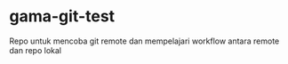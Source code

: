 # gama-git-test
Repo untuk mencoba git remote dan mempelajari workflow antara remote dan repo lokal
